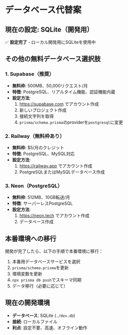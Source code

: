 # データベース代替案

## 現在の設定: SQLite（開発用）
✅ **設定完了** - ローカル開発用にSQLiteを使用中

## その他の無料データベース選択肢

### 1. Supabase（推奨）
- **無料枠**: 500MB、50,000リクエスト/月
- **特徴**: PostgreSQL、リアルタイム機能、認証機能内蔵
- **設定方法**:
  1. https://supabase.com でアカウント作成
  2. 新しいプロジェクト作成
  3. 接続文字列を取得
  4. `prisma/schema.prisma`のproviderを`postgresql`に変更

### 2. Railway（無料枠あり）
- **無料枠**: $5/月のクレジット
- **特徴**: PostgreSQL、MySQL対応
- **設定方法**:
  1. https://railway.app でアカウント作成
  2. PostgreSQLまたはMySQLデータベース作成

### 3. Neon（PostgreSQL）
- **無料枠**: 512MB、10GB転送/月
- **特徴**: サーバーレスPostgreSQL
- **設定方法**:
  1. https://neon.tech でアカウント作成
  2. データベース作成

## 本番環境への移行

開発が完了したら、以下の手順で本番環境に移行：

1. 本番用データベースサービスを選択
2. `prisma/schema.prisma`を更新
3. 環境変数を更新
4. `npx prisma db push`でスキーマ同期
5. データ移行（必要に応じて）

## 現在の開発環境
- **データベース**: SQLite (`./dev.db`)
- **接続**: ローカルファイル
- **利点**: 設定不要、高速、オフライン動作